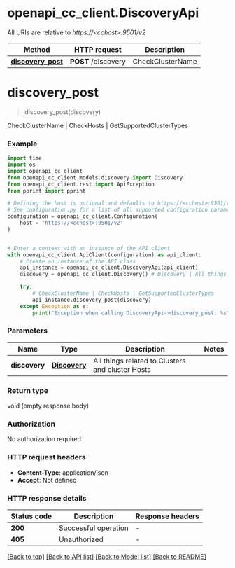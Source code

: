 # openapi_cc_client.DiscoveryApi

All URIs are relative to *https://&lt;cchost&gt;:9501/v2*

Method | HTTP request | Description
------------- | ------------- | -------------
[**discovery_post**](DiscoveryApi.md#discovery_post) | **POST** /discovery | CheckClusterName | CheckHosts | GetSupportedClusterTypes


# **discovery_post**
> discovery_post(discovery)

CheckClusterName | CheckHosts | GetSupportedClusterTypes

### Example

```python
import time
import os
import openapi_cc_client
from openapi_cc_client.models.discovery import Discovery
from openapi_cc_client.rest import ApiException
from pprint import pprint

# Defining the host is optional and defaults to https://<cchost>:9501/v2
# See configuration.py for a list of all supported configuration parameters.
configuration = openapi_cc_client.Configuration(
    host = "https://<cchost>:9501/v2"
)


# Enter a context with an instance of the API client
with openapi_cc_client.ApiClient(configuration) as api_client:
    # Create an instance of the API class
    api_instance = openapi_cc_client.DiscoveryApi(api_client)
    discovery = openapi_cc_client.Discovery() # Discovery | All things related to Clusters and cluster Hosts

    try:
        # CheckClusterName | CheckHosts | GetSupportedClusterTypes
        api_instance.discovery_post(discovery)
    except Exception as e:
        print("Exception when calling DiscoveryApi->discovery_post: %s\n" % e)
```



### Parameters

Name | Type | Description  | Notes
------------- | ------------- | ------------- | -------------
 **discovery** | [**Discovery**](Discovery.md)| All things related to Clusters and cluster Hosts | 

### Return type

void (empty response body)

### Authorization

No authorization required

### HTTP request headers

 - **Content-Type**: application/json
 - **Accept**: Not defined

### HTTP response details
| Status code | Description | Response headers |
|-------------|-------------|------------------|
**200** | Successful operation |  -  |
**405** | Unauthorized |  -  |

[[Back to top]](#) [[Back to API list]](../README.md#documentation-for-api-endpoints) [[Back to Model list]](../README.md#documentation-for-models) [[Back to README]](../README.md)

